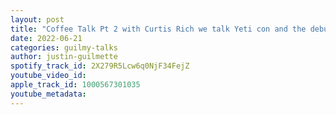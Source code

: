 ```yaml
---
layout: post
title: "Coffee Talk Pt 2 with Curtis Rich we talk Yeti con and the debut of Fuzz Buttons"
date: 2022-06-21
categories: guilmy-talks
author: justin-guilmette
spotify_track_id: 2X279R5Lcw6q0NjF34FejZ
youtube_video_id: 
apple_track_id: 1000567301035
youtube_metadata: 
---
```

